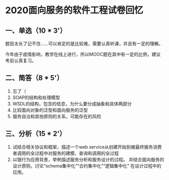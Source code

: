 # 2020面向服务的软件工程试卷回忆

## 一、单选（10 * 3'）

题目太长了记不住……可以肯定的是比较难，需要认真听课，并且有一定的理解。

今年由于疫情影响，教学在线上进行，所以MOOC题在其中有一定的比例，建议考前认真复习。

## 二、简答（8 * 5'）

1. 忘了（
2. SOAP的结构和处理模型
3. WSDL的结构，包含的信息，为什么要分成抽象和具体两部分
4. 比较面向对象的泛型和面向服务的泛型
5. 服务自治和其他原则的关系，可能存在的风险

## 三、分析（15 * 2'）

1. 试结合相关协议和框架，描述一个web service从创建开始到被最终服务消费者调用的全过程中对服务的建模、查询和调用的全过程
2. 以银行为应用背景，举例描述服务分析和服务设计的过程。 并结合面向服务的设计原则，讨论“schema集中化”“合约集中化”“逻辑集中化” 在设计过程中的应用。